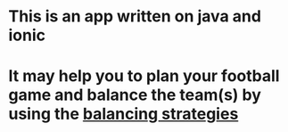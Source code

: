 # This is an app written on java and ionic
# It may help you to plan your football game and balance the team(s) by using the [balancing strategies](https://github.com/PNeizhmak/foot-app/tree/master/server/src/main/java/com/pneizhmak/footapp/balancer/strategy) 

